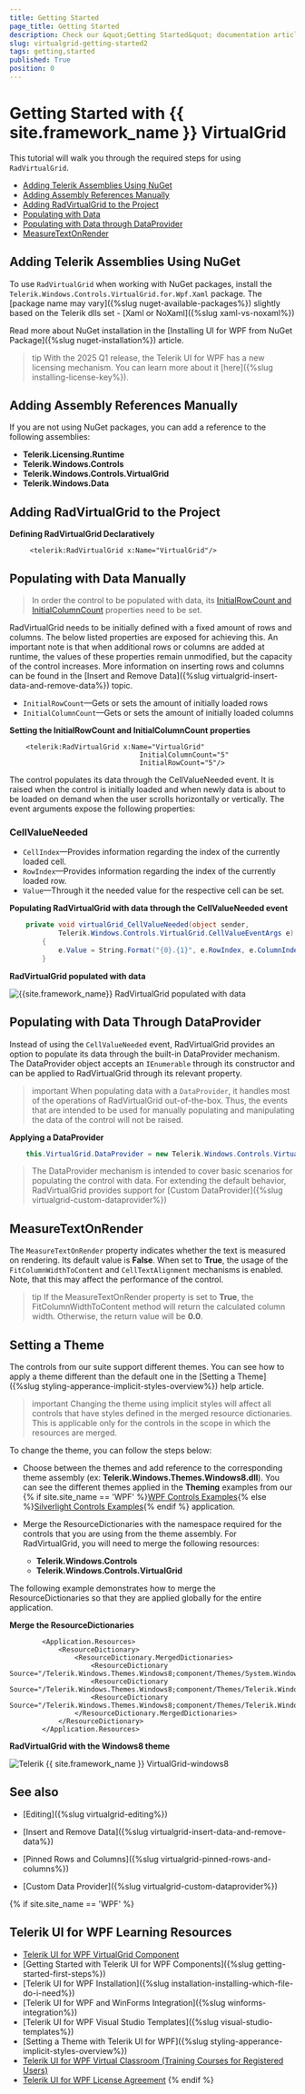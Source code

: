 ```yaml
---
title: Getting Started
page_title: Getting Started
description: Check our &quot;Getting Started&quot; documentation article for the RadVirtualGrid {{ site.framework_name }} control.
slug: virtualgrid-getting-started2
tags: getting,started
published: True
position: 0
---
```


# Getting Started with {{ site.framework_name }} VirtualGrid

This tutorial will walk you through the required steps for using `RadVirtualGrid`. 

* [Adding Telerik Assemblies Using NuGet](#adding-telerik-assemblies-using-nuget)
* [Adding Assembly References Manually](#adding-assembly-references-manually)
* [Adding RadVirtualGrid to the Project](#adding-radvirtualgrid-to-the-project)
* [Populating with Data](#populating-with-data-manually)
* [Populating with Data through DataProvider](#populating-with-data-through-dataprovider)
* [MeasureTextOnRender](#measuretextonrender)

## Adding Telerik Assemblies Using NuGet

To use `RadVirtualGrid` when working with NuGet packages, install the `Telerik.Windows.Controls.VirtualGrid.for.Wpf.Xaml` package. The [package name may vary]({%slug nuget-available-packages%}) slightly based on the Telerik dlls set - [Xaml or NoXaml]({%slug xaml-vs-noxaml%})

Read more about NuGet installation in the [Installing UI for WPF from NuGet Package]({%slug nuget-installation%}) article.

>tip With the 2025 Q1 release, the Telerik UI for WPF has a new licensing mechanism. You can learn more about it [here]({%slug installing-license-key%}).

## Adding Assembly References Manually

If you are not using NuGet packages, you can add a reference to the following assemblies:

* __Telerik.Licensing.Runtime__
* __Telerik.Windows.Controls__
* __Telerik.Windows.Controls.VirtualGrid__
* __Telerik.Windows.Data__

## Adding RadVirtualGrid to the Project

__Defining RadVirtualGrid Declaratively__
```XAML
	 <telerik:RadVirtualGrid x:Name="VirtualGrid"/>
```

## Populating with Data Manually

> In order the control to be populated with data, its [InitialRowCount and InitialColumnCount](#setting-initial-row-and-column-count) properties need to be set.

RadVirtualGrid needs to be initially defined with a fixed amount of rows and columns. The below listed properties are exposed for achieving this. An important note is that when additional rows or columns are added at runtime, the values of these properties remain unmodified, but the capacity of the control increases. More information on inserting rows and columns can be found in the [Insert and Remove Data]({%slug virtualgrid-insert-data-and-remove-data%}) topic.

* `InitialRowCount`&mdash;Gets or sets the amount of initially loaded rows
* `InitialColumnCount`&mdash;Gets or sets the amount of initially loaded columns

__Setting the InitialRowCount and InitialColumnCount properties__
```XAML
	<telerik:RadVirtualGrid x:Name="VirtualGrid" 
                                InitialColumnCount="5" 
                                InitialRowCount="5"/>
```

The control populates its data through the CellValueNeeded event. It is raised when the control is initially loaded and when newly data is about to be loaded on demand when the user scrolls horizontally or vertically. The event arguments expose the following properties:

### CellValueNeeded

* `CellIndex`&mdash;Provides information regarding the index of the currently loaded cell.
* `RowIndex`&mdash;Provides information regarding the index of the currently loaded row.
* `Value`&mdash;Through it the needed value for the respective cell can be set.

__Populating RadVirtualGrid with data through the CellValueNeeded event__
```C#
	private void virtualGrid_CellValueNeeded(object sender, 
            Telerik.Windows.Controls.VirtualGrid.CellValueEventArgs e)
        {
            e.Value = String.Format("{0}.{1}", e.RowIndex, e.ColumnIndex);
        }
```

__RadVirtualGrid populated with data__

![{{site.framework_name}} RadVirtualGrid populated with data](images/RadVirtualGrid_GettingStarted_01.png)

## Populating with Data Through DataProvider

Instead of using the `CellValueNeeded` event, RadVirtualGrid provides an option to populate its data through the built-in DataProvider mechanism. The DataProvider object accepts an `IEnumerable` through its constructor and can be applied to RadVirtualGrid through its relevant property.

>important When populating data with a `DataProvider`, it handles most of the operations of RadVirtualGrid out-of-the-box. Thus, the events that are intended to be used for manually populating and manipulating the data of the control will not be raised.

__Applying a DataProvider__
```C#
	this.VirtualGrid.DataProvider = new Telerik.Windows.Controls.VirtualGrid.DataProvider(this.myCollection);
```

> The DataProvider mechanism is intended to cover basic scenarios for populating the control with data. For extending the default behavior, RadVirtualGrid provides support for [Custom DataProvider]({%slug virtualgrid-custom-dataprovider%})

## MeasureTextOnRender

The `MeasureTextOnRender` property indicates whether the text is measured on rendering. Its default value is __False__. When set to __True__, the usage of the `FitColumnWidthToContent` and `CellTextAlignment` mechanisms is enabled. Note, that this may affect the performance of the control.

>tip If the MeasureTextOnRender property is set to __True__, the FitColumnWidthToContent method will return the calculated column width. Otherwise, the return value will be __0.0__.

## Setting a Theme

The controls from our suite support different themes. You can see how to apply a theme different than the default one in the [Setting a Theme]({%slug styling-apperance-implicit-styles-overview%}) help article.

>important Changing the theme using implicit styles will affect all controls that have styles defined in the merged resource dictionaries. This is applicable only for the controls in the scope in which the resources are merged. 

To change the theme, you can follow the steps below:
* Choose between the themes and add reference to the corresponding theme assembly (ex: **Telerik.Windows.Themes.Windows8.dll**). You can see the different themes applied in the **Theming** examples from our {% if site.site_name == 'WPF' %}[WPF Controls Examples](https://demos.telerik.com/wpf/){% else %}[Silverlight Controls Examples](https://demos.telerik.com/silverlight/#GridView/Theming){% endif %} application.

* Merge the ResourceDictionaries with the namespace required for the controls that you are using from the theme assembly. For RadVirtualGrid, you will need to merge the following resources:

	* __Telerik.Windows.Controls__
	* __Telerik.Windows.Controls.VirtualGrid__

The following example demonstrates how to merge the ResourceDictionaries so that they are applied globally for the entire application.

__Merge the ResourceDictionaries__  
```XAML
		<Application.Resources>
			<ResourceDictionary>
				<ResourceDictionary.MergedDictionaries>
	                <ResourceDictionary Source="/Telerik.Windows.Themes.Windows8;component/Themes/System.Windows.xaml"/>
	                <ResourceDictionary Source="/Telerik.Windows.Themes.Windows8;component/Themes/Telerik.Windows.Controls.xaml"/>
	                <ResourceDictionary Source="/Telerik.Windows.Themes.Windows8;component/Themes/Telerik.Windows.Controls.VirtualGrid.xaml"/>
				</ResourceDictionary.MergedDictionaries>
			</ResourceDictionary>
		</Application.Resources>
```
	
__RadVirtualGrid with the Windows8 theme__

![Telerik {{ site.framework_name }} VirtualGrid-windows8](images/RadVirtualGrid-windows8.png)

## See also

* [Editing]({%slug virtualgrid-editing%})

* [Insert and Remove Data]({%slug virtualgrid-insert-data-and-remove-data%})

* [Pinned Rows and Columns]({%slug virtualgrid-pinned-rows-and-columns%})

* [Custom Data Provider]({%slug virtualgrid-custom-dataprovider%})




{% if site.site_name == 'WPF' %}
## Telerik UI for WPF Learning Resources

* [Telerik UI for WPF VirtualGrid Component](https://www.telerik.com/products/wpf/virtualgrid.aspx)
* [Getting Started with Telerik UI for WPF Components]({%slug getting-started-first-steps%})
* [Telerik UI for WPF Installation]({%slug installation-installing-which-file-do-i-need%})
* [Telerik UI for WPF and WinForms Integration]({%slug winforms-integration%})
* [Telerik UI for WPF Visual Studio Templates]({%slug visual-studio-templates%})
* [Setting a Theme with Telerik UI for WPF]({%slug styling-apperance-implicit-styles-overview%})
* [Telerik UI for WPF Virtual Classroom (Training Courses for Registered Users)](https://learn.telerik.com/learn/course/external/view/elearning/16/telerik-ui-for-wpf) 
* [Telerik UI for WPF License Agreement](https://www.telerik.com/purchase/license-agreement/wpf-dlw-s)
{% endif %}


